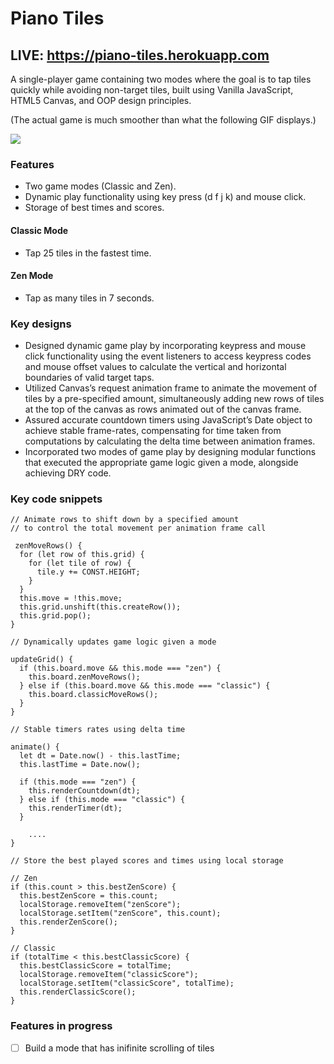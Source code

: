# Piano Tiles

## LIVE: https://piano-tiles.herokuapp.com

A single-player game containing two modes where the goal is to tap tiles quickly while avoiding non-target tiles, built using Vanilla JavaScript, HTML5 Canvas, and OOP design principles.

(The actual game is much smoother than what the following GIF displays.)

![](piano-tiles.gif)

### Features

- Two game modes (Classic and Zen).
- Dynamic play functionality using key press (d f j k) and mouse click.
- Storage of best times and scores.

#### Classic Mode

- Tap 25 tiles in the fastest time.

#### Zen Mode

- Tap as many tiles in 7 seconds.

### Key designs

- Designed dynamic game play by incorporating keypress and mouse click functionality using the event listeners to access keypress codes and mouse offset values to calculate the vertical and horizontal boundaries of valid target taps.
- Utilized Canvas’s request animation frame to animate the movement of tiles by a pre-specified amount, simultaneously adding new rows of tiles at the top of the canvas as rows animated out of the canvas frame.
- Assured accurate countdown timers using JavaScript’s Date object to achieve stable frame-rates, compensating for time taken from computations by calculating the delta time between animation frames.
- Incorporated two modes of game play by designing modular functions that executed the appropriate game logic given a mode, alongside achieving DRY code.

### Key code snippets

```
// Animate rows to shift down by a specified amount
// to control the total movement per animation frame call

 zenMoveRows() {
  for (let row of this.grid) {
    for (let tile of row) {
      tile.y += CONST.HEIGHT;
    }
  }
  this.move = !this.move;
  this.grid.unshift(this.createRow());
  this.grid.pop();
}

```

```
// Dynamically updates game logic given a mode

updateGrid() {
  if (this.board.move && this.mode === "zen") {
    this.board.zenMoveRows();
  } else if (this.board.move && this.mode === "classic") {
    this.board.classicMoveRows();
  }
}

```

```
// Stable timers rates using delta time

animate() {
  let dt = Date.now() - this.lastTime;
  this.lastTime = Date.now();

  if (this.mode === "zen") {
    this.renderCountdown(dt);
  } else if (this.mode === "classic") {
    this.renderTimer(dt);
  }

    ....
}

```

```
// Store the best played scores and times using local storage

// Zen
if (this.count > this.bestZenScore) {
  this.bestZenScore = this.count;
  localStorage.removeItem("zenScore");
  localStorage.setItem("zenScore", this.count);
  this.renderZenScore();
}

// Classic
if (totalTime < this.bestClassicScore) {
  this.bestClassicScore = totalTime;
  localStorage.removeItem("classicScore");
  localStorage.setItem("classicScore", totalTime);
  this.renderClassicScore();
}

```

### Features in progress

- [ ] Build a mode that has inifinite scrolling of tiles
